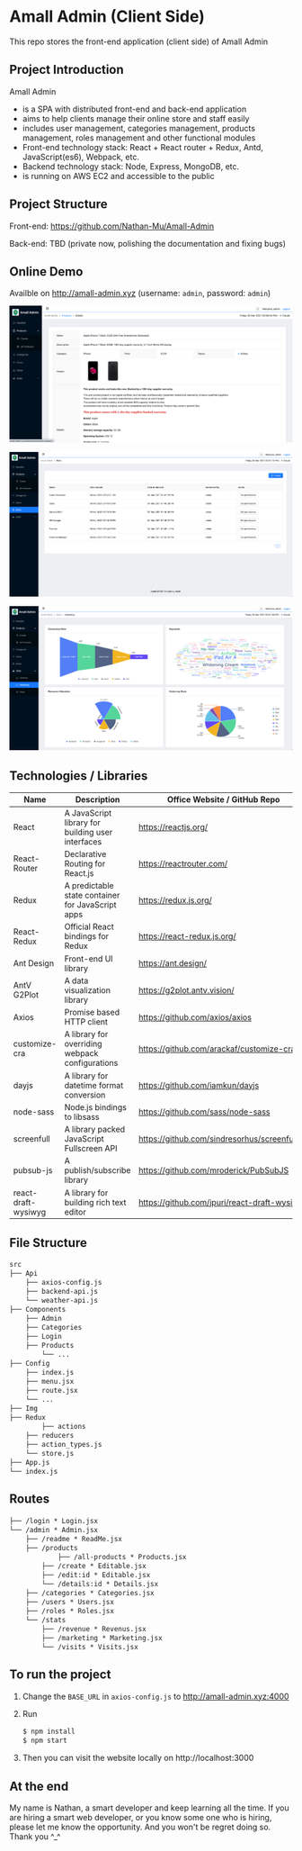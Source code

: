 # Amall Admin (Client Side)

This repo stores the front-end application (client side) of Amall Admin

## Project Introduction

Amall Admin

- is a SPA with distributed front-end and back-end application
- aims to help clients manage their online store and staff easily
- includes user management, categories management, products management, roles management and other functional modules
- Front-end technology stack: React + React router + Redux, Antd, JavaScript(es6), Webpack, etc.
- Backend technology stack: Node, Express, MongoDB, etc.
- is running on AWS EC2 and accessible to the public

## Project Structure

Front-end: https://github.com/Nathan-Mu/Amall-Admin 

Back-end: TBD (private now, polishing the documentation and fixing bugs)

## Online Demo

Availble on http://amall-admin.xyz (username: `admin`, password: `admin`)

![image-20210305155015150](README.assets/image-20210305155015150.png)

![image-20210305155127963](README.assets/image-20210305155127963.png)

![image-20210305155151932](README.assets/image-20210305155151932.png)

## Technologies / Libraries

| Name                | Description                                       | Office Website / GitHub Repo                   |
| ------------------- | ------------------------------------------------- | ---------------------------------------------- |
| React               | A JavaScript library for building user interfaces | https://reactjs.org/                           |
| React-Router        | Declarative Routing for React.js                  | https://reactrouter.com/                       |
| Redux               | A predictable state container for JavaScript apps | https://redux.js.org/                          |
| React-Redux         | Official React bindings for Redux                 | https://react-redux.js.org/                    |
| Ant Design          | Front-end UI library                              | https://ant.design/                            |
| AntV G2Plot         | A data visualization library                      | https://g2plot.antv.vision/                    |
| Axios               | Promise based HTTP client                         | https://github.com/axios/axios                 |
| customize-cra       | A library for overriding webpack configurations   | https://github.com/arackaf/customize-cra       |
| dayjs               | A library for datetime format conversion          | https://github.com/iamkun/dayjs                |
| node-sass           | Node.js bindings to libsass                       | https://github.com/sass/node-sass              |
| screenfull          | A library packed JavaScript Fullscreen API        | https://github.com/sindresorhus/screenfull.js/ |
| pubsub-js           | A publish/subscribe library                       | https://github.com/mroderick/PubSubJS          |
| react-draft-wysiwyg | A library for building rich text editor           | https://github.com/jpuri/react-draft-wysiwyg   |

## File Structure

```
src 
├── Api
    ├── axios-config.js
    ├── backend-api.js
    └── weather-api.js
├── Components
    ├── Admin
    ├── Categories
    ├── Login
    ├── Products
		└── ...
├── Config
    ├── index.js
    ├── menu.jsx
    ├── route.jsx
    └── ... 
├── Img
├── Redux
		├── actions
    ├── reducers
    ├── action_types.js
    └── store.js 
├── App.js
└── index.js
```

## Routes

```
├── /login * Login.jsx
└── /admin * Admin.jsx
    ├── /readme * ReadMe.jsx
    ├── /products
    		├── /all-products * Products.jsx
        ├── /create * Editable.jsx
        ├── /edit:id * Editable.jsx
        └── /details:id * Details.jsx
    ├── /categories * Categories.jsx
    ├── /users * Users.jsx
    ├── /roles * Roles.jsx
    └── /stats
        ├── /revenue * Revenus.jsx
        ├── /marketing * Marketing.jsx
        └── /visits * Visits.jsx
```



## To run the project

1. Change the `BASE_URL` in `axios-config.js` to http://amall-admin.xyz:4000

2. Run

   ```bash
   $ npm install
   $ npm start
   ```

3. Then you can visit the website locally on http://localhost:3000

## At the end

My name is Nathan, a smart developer and keep learning all the time. If you are hiring a smart web developer, or you know some one who is hiring, please let me know the opportunity. And you won't be regret doing so. Thank you ^_^